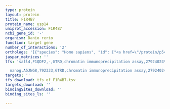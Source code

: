 ```yaml
---
type: protein
layout: protein
title: F1R4B7
protein_name: usp14
uniprot_accession: F1R4B7
ncbi_gene_id: '-'
organism: Danio rerio
function: target gene
number_of_interactions: '2'
orthologs: '[{"species": "Homo sapiens", "id": ["<a href=\"/protein/p54578\">P54578</a>"]}, {"species": "Mus musculus", "id": ["<a href=\"/protein/q9jma1\">Q9JMA1</a>"]}, {"species": "Rattus norvegicus", "id": ["<a href=\"/protein/q5u2n2\">Q5U2N2</a>"]}, {"species": "Drosophila melanogaster", "id": ["<a href=\"/protein/q9vkz8\">Q9VKZ8</a>"]}, {"species": "Caenorhabditis elegans", "id": ["<a href=\"/protein/q17361\">Q17361</a>"]}, {"species": "Saccharomyces cerevisiae", "id": ["<a href=\"/protein/p43593\">P43593</a>"]}]'
jaspar_matrices: ''
tfs: 'sall4,F1QDF2,-,GTRD,chromatin immunoprecipitation assay,27924024%5Buid%5D,No

  nanog,A5JNG8,792333,GTRD,chromatin immunoprecipitation assay,27924024%5Buid%5D,No'
targets: ''
tfs_download: tfs_of_F1R4B7.tsv
targets_download: ''
bindingSites_download: ''
binding_sites_ls: ''

---
```


